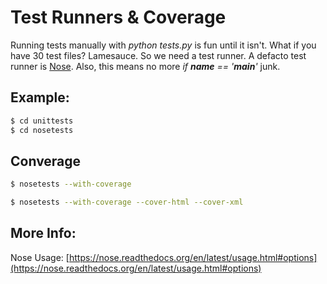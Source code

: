 Test Runners & Coverage
=======================

Running tests manually with _python tests.py_ is fun until it isn't. What if you have 30 test files? Lamesauce. So we need a test runner. A defacto test runner is [Nose](https://nose.readthedocs.org).  Also, this means no more _if __name__ == '__main__'_ junk.

Example:
--------

```bash
$ cd unittests
$ cd nosetests
```

Converage
---------

```bash
$ nosetests --with-coverage
```

```bash
$ nosetests --with-coverage --cover-html --cover-xml
```

More Info:
----------

Nose Usage: [https://nose.readthedocs.org/en/latest/usage.html#options](https://nose.readthedocs.org/en/latest/usage.html#options)
